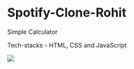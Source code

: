 # Spotify-Clone-Rohit

Simple Calculator

Tech-stacks - HTML, CSS and JavaScript

<img src="https://i.ibb.co/gtgZPkR/spotify.png">

